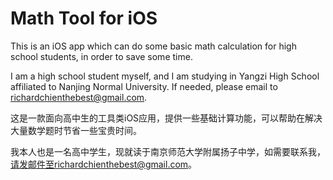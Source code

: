 Math Tool for iOS
=========

This is an iOS app which can do some basic math calculation for high school students, in order to save some time.

I am a high school student myself, and I am studying in Yangzi High School affiliated to Nanjing Normal University. If needed, please email to richardchienthebest@gmail.com.

这是一款面向高中生的工具类iOS应用，提供一些基础计算功能，可以帮助在解决大量数学题时节省一些宝贵时间。

我本人也是一名高中学生，现就读于南京师范大学附属扬子中学，如需要联系我，请发邮件至richardchienthebest@gmail.com。
